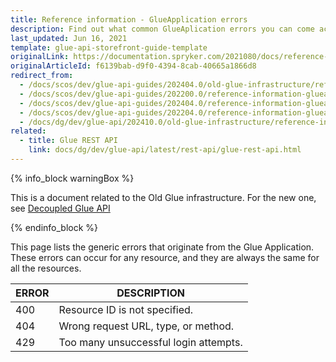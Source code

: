 ```yaml
---
title: Reference information - GlueApplication errors
description: Find out what common GlueAplication errors you can come across when sending and receiving data via the Glue API.
last_updated: Jun 16, 2021
template: glue-api-storefront-guide-template
originalLink: https://documentation.spryker.com/2021080/docs/reference-information-glueapplication-errors
originalArticleId: f6139bab-d9f0-4394-8cab-40665a1866d8
redirect_from:
  - /docs/scos/dev/glue-api-guides/202404.0/old-glue-infrastructure/reference-information-glueapplication-errors.html
  - /docs/scos/dev/glue-api-guides/202200.0/reference-information-glueapplication-errors.html
  - /docs/scos/dev/glue-api-guides/202404.0/reference-information-glueapplication-errors.html
  - /docs/scos/dev/glue-api-guides/202204.0/reference-information-glueapplication-errors.html
  - /docs/dg/dev/glue-api/202410.0/old-glue-infrastructure/reference-information-glueapplication-errors
related:
  - title: Glue REST API
    link: docs/dg/dev/glue-api/latest/rest-api/glue-rest-api.html
---
```


<!-- 2020307.0 is the last version to support this doc. Don't move it to the next versions -->

{% info_block warningBox %}

This is a document related to the Old Glue infrastructure. For the new one, see [Decoupled Glue API](/docs/dg/dev/glue-api/{{page.version}}/decoupled-glue-api.html)

{% endinfo_block %}

This page lists the generic errors that originate from the Glue Application. These errors can occur for any resource, and they are always the same for all the resources.

| ERROR | DESCRIPTION |
| --- | --- |
| 400 | Resource ID is not specified. |
| 404 | Wrong request URL, type, or method. |
| 429 | Too many unsuccessful login attempts. |
